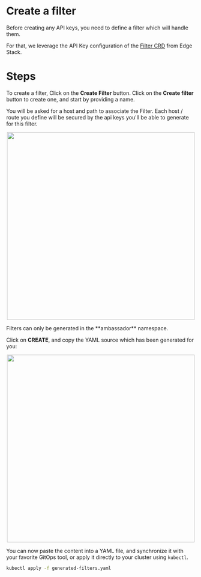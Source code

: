 # Create a filter

Before creating any API keys, you need to define a filter which will handle them.

For that, we leverage the API Key configuration of the [Filter CRD](../../../../../edge-stack/latest/topics/using/filters/apikeys/) from Edge Stack.

# Steps

To create a filter, Click on the **Create Filter** button. 
Click on the **Create filter** button to create one, and start by providing a name. 

You will be asked for a host and path to associate the Filter. Each host / 
route you define will be secured by the api keys you'll be able to generate for this filter.

<p align="center">
  <img src="./../../../images/security-create-filter.png" width="500"/>
</p>

<Alert severity="info">
  Filters can only be generated in the **ambassador** namespace.
</Alert>

Click on **CREATE**, and copy the YAML source which has been generated for you:

<p align="center">
  <img src="./../../../images/security-create-filter-yaml-source.png" width="500"/>
</p>

You can now paste the content into a YAML file, and synchronize it with your favorite GitOps tool, or apply it directly to your cluster using `kubectl`.

```bash
kubectl apply -f generated-filters.yaml
```



